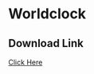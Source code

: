 # Worldclock


## Download Link
[Click Here](https://github.com/Bheemesh1706/World-Clock/blob/main/WorldClock.apk?raw=true)

